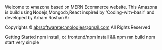 Welcome to Amazona based on MERN Ecommerce website. This Amazona is build using Nodejs,Mongodb,React inspired by 'Coding-with-basir' and developed by Arham Roshan Ar

Copyrights © abrsoftwaretechnologies@gmail.com All Rights Reserved

Getting Started
npm install,
cd frontend/npm install && npm run build
npm start 
very simple